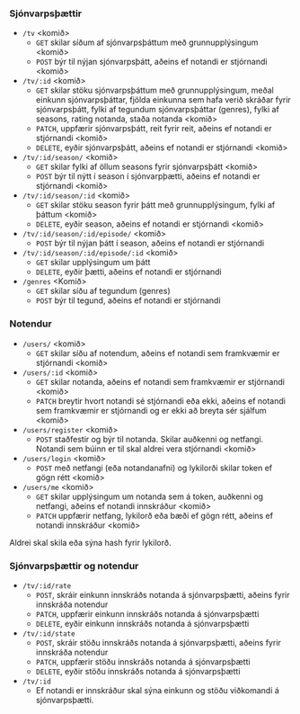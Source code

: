 ### Sjónvarpsþættir

- `/tv` <komið>
  - `GET` skilar síðum af sjónvarpsþáttum með grunnupplýsingum <komið>
  - `POST` býr til nýjan sjónvarpsþátt, aðeins ef notandi er stjórnandi <komið>
- `/tv/:id` <komið>
  - `GET` skilar stöku sjónvarpsþáttum með grunnupplýsingum, meðal einkunn sjónvarpsþáttar, fjölda einkunna sem hafa verið skráðar fyrir sjónvarpsþátt, fylki af tegundum sjónvarpsþáttar (genres), fylki af seasons, rating notanda, staða notanda <komið>
  - `PATCH`, uppfærir sjónvarpsþátt, reit fyrir reit, aðeins ef notandi er stjórnandi <komið>
  - `DELETE`, eyðir sjónvarpsþátt, aðeins ef notandi er stjórnandi <komið>
- `/tv/:id/season/` <komið>
  - `GET` skilar fylki af öllum seasons fyrir sjónvarpsþátt <komið>
  - `POST` býr til nýtt í season í sjónvarpþætti, aðeins ef notandi er stjórnandi <komið>
- `/tv/:id/season/:id` <komið>
  - `GET` skilar stöku season fyrir þátt með grunnupplýsingum, fylki af þáttum <komið>
  - `DELETE`, eyðir season, aðeins ef notandi er stjórnandi <komið>
- `/tv/:id/season/:id/episode/` <komið>
  - `POST` býr til nýjan þátt í season, aðeins ef notandi er stjórnandi
- `/tv/:id/season/:id/episode/:id` <komið>
  - `GET` skilar upplýsingum um þátt
  - `DELETE`, eyðir þætti, aðeins ef notandi er stjórnandi
- `/genres` <Komið>
  - `GET` skilar síðu af tegundum (genres)
  - `POST` býr til tegund, aðeins ef notandi er stjórnandi

### Notendur

- `/users/` <komið>
  - `GET` skilar síðu af notendum, aðeins ef notandi sem framkvæmir er stjórnandi <komið>
- `/users/:id` <komið>
  - `GET` skilar notanda, aðeins ef notandi sem framkvæmir er stjórnandi <komið>
  - `PATCH` breytir hvort notandi sé stjórnandi eða ekki, aðeins ef notandi sem framkvæmir er stjórnandi og er ekki að breyta sér sjálfum <komið>
- `/users/register` <komið>
  - `POST` staðfestir og býr til notanda. Skilar auðkenni og netfangi. Notandi sem búinn er til skal aldrei vera stjórnandi <komið>
- `/users/login` <komið>
  - `POST` með netfangi (eða notandanafni) og lykilorði skilar token ef gögn rétt <komið>
- `/users/me` <komið>
  - `GET` skilar upplýsingum um notanda sem á token, auðkenni og netfangi, aðeins ef notandi innskráður <komið>
  - `PATCH` uppfærir netfang, lykilorð eða bæði ef gögn rétt, aðeins ef notandi innskráður <komið>

Aldrei skal skila eða sýna hash fyrir lykilorð.

### Sjónvarpsþættir og notendur

- `/tv/:id/rate`
  - `POST`, skráir einkunn innskráðs notanda á sjónvarpsþætti, aðeins fyrir innskráða notendur
  - `PATCH`, uppfærir einkunn innskráðs notanda á sjónvarpsþætti
  - `DELETE`, eyðir einkunn innskráðs notanda á sjónvarpsþætti
- `/tv/:id/state`
  - `POST`, skráir stöðu innskráðs notanda á sjónvarpsþætti, aðeins fyrir innskráða notendur
  - `PATCH`, uppfærir stöðu innskráðs notanda á sjónvarpsþætti
  - `DELETE`, eyðir stöðu innskráðs notanda á sjónvarpsþætti
- `/tv/:id`
  - Ef notandi er innskráður skal sýna einkunn og stöðu viðkomandi á sjónvarpsþætti.
